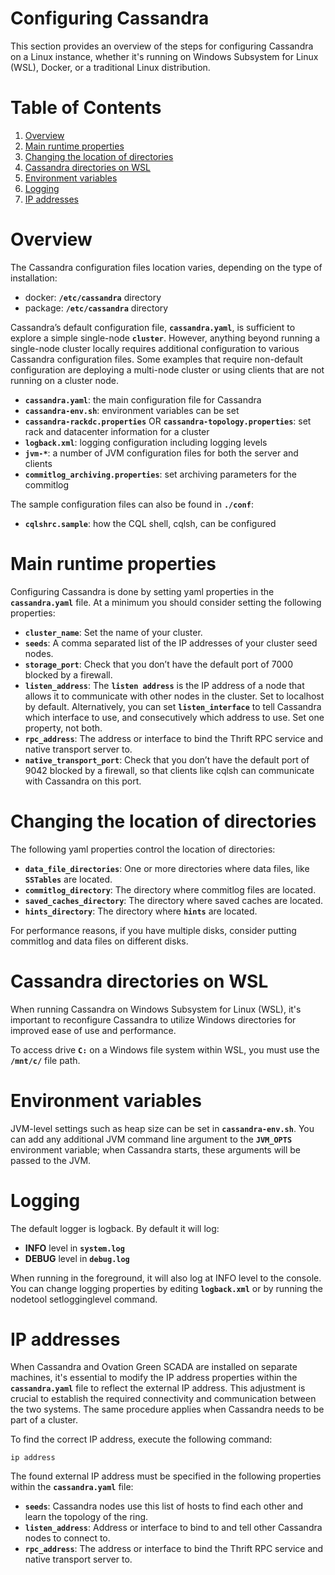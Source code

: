 # Configuring Cassandra

This section provides an overview of the steps for configuring Cassandra on a Linux instance, whether it's running on Windows Subsystem for Linux (WSL), Docker, or a traditional Linux distribution.

# Table of Contents

1. [Overview](#overview)
2. [Main runtime properties](#main-runtime-properties)
3. [Changing the location of directories](#changing-the-location-of-directories)
4. [Cassandra directories on WSL](#cassandra-directories-on-wsl)
5. [Environment variables](#environment-variables)
6. [Logging](#logging)
7. [IP addresses](#ip-addresses)

# Overview

The Cassandra configuration files location varies, depending on the type of installation:

* docker: **`/etc/cassandra`** directory
* package: **`/etc/cassandra`** directory

Cassandra’s default configuration file, **`cassandra.yaml`**, is sufficient to explore a simple single-node **`cluster`**. However, anything beyond running a single-node cluster locally requires additional configuration to various Cassandra configuration files. Some examples that require non-default configuration are deploying a multi-node cluster or using clients that are not running on a cluster node.

* **`cassandra.yaml`**: the main configuration file for Cassandra
* **`cassandra-env.sh`**: environment variables can be set
* **`cassandra-rackdc.properties`** OR **`cassandra-topology.properties`**: set rack and datacenter information for a cluster
* **`logback.xml`**: logging configuration including logging levels
* **`jvm-*`**: a number of JVM configuration files for both the server and clients
* **`commitlog_archiving.properties`**: set archiving parameters for the commitlog

The sample configuration files can also be found in **`./conf`**:
* **`cqlshrc.sample`**: how the CQL shell, cqlsh, can be configured

# Main runtime properties

Configuring Cassandra is done by setting yaml properties in the **`cassandra.yaml`** file. At a minimum you should consider setting the following properties:

* **`cluster_name`**: Set the name of your cluster.
* **`seeds`**: A comma separated list of the IP addresses of your cluster seed nodes.
* **`storage_port`**: Check that you don’t have the default port of 7000 blocked by a firewall.
* **`listen_address`**: The **`listen address`** is the IP address of a node that allows it to communicate with other nodes in the cluster. Set to localhost by default. Alternatively, you can set **`listen_interface`** to tell Cassandra which interface to use, and consecutively which address to use. Set one property, not both.
* **`rpc_address`**: The address or interface to bind the Thrift RPC service and native transport server to.
* **`native_transport_port`**: Check that you don’t have the default port of 9042 blocked by a firewall, so that clients like cqlsh can communicate with Cassandra on this port.

# Changing the location of directories

The following yaml properties control the location of directories:

* **`data_file_directories`**: One or more directories where data files, like **`SSTables`** are located.
* **`commitlog_directory`**: The directory where commitlog files are located.
* **`saved_caches_directory`**: The directory where saved caches are located.
* **`hints_directory`**: The directory where **`hints`** are located.

For performance reasons, if you have multiple disks, consider putting commitlog and data files on different disks.

# Cassandra directories on WSL

When running Cassandra on Windows Subsystem for Linux (WSL), it's important to reconfigure Cassandra to utilize Windows directories for improved ease of use and performance.

To access drive **`C:`** on a Windows file system within WSL, you must use the **`/mnt/c/`** file path.

# Environment variables

JVM-level settings such as heap size can be set in **`cassandra-env.sh`**. You can add any additional JVM command line argument to the **`JVM_OPTS`** environment variable; when Cassandra starts, these arguments will be passed to the JVM.

# Logging

The default logger is logback. By default it will log:

* **INFO** level in **`system.log`**
* **DEBUG** level in **`debug.log`**

When running in the foreground, it will also log at INFO level to the console. You can change logging properties by editing **`logback.xml`** or by running the nodetool setlogginglevel command.

# IP addresses

When Cassandra and Ovation Green SCADA are installed on separate machines, it's essential to modify the IP address properties within the **`cassandra.yaml`** file to reflect the external IP address. This adjustment is crucial to establish the required connectivity and communication between the two systems. The same procedure applies when Cassandra needs to be part of a cluster.

To find the correct IP address, execute the following command:

```shell
ip address
```

The found external IP address must be specified in the following properties within the **`cassandra.yaml`** file:
* **`seeds`**: Cassandra nodes use this list of hosts to find each other and learn the topology of the ring.
* **`listen_address`**: Address or interface to bind to and tell other Cassandra nodes to connect to.
* **`rpc_address`**: The address or interface to bind the Thrift RPC service and native transport server to.